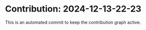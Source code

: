 # Contribution: 2024-12-13-22-23
This is an automated commit to keep the contribution graph active.
